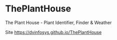 # ThePlantHouse
The Plant House - Plant Identifier, Finder &amp; Weather

Site
https://dvinfosys.github.io/ThePlantHouse
